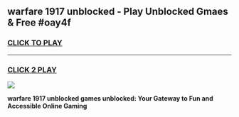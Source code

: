 
## warfare 1917 unblocked - Play Unblocked Gmaes & Free #oay4f
<h3>
<a href="https://news.freeplayer.one?title=warfare_1917_unblocked&ref=03M">CLICK TO PLAY</a></h3>
<hr>

<h3>
<a href="https://news.freeplayer.one?title=warfare_1917_unblocked&ref=03M">CLICK 2 PLAY</a>
  
</h3>

<a href="https://news.freeplayer.one?title=warfare_1917_unblocked&ref=03M"><img src="https://clearcache.store/games.png"></a>


**warfare 1917 unblocked games unblocked: Your Gateway to Fun and Accessible Online Gaming**
